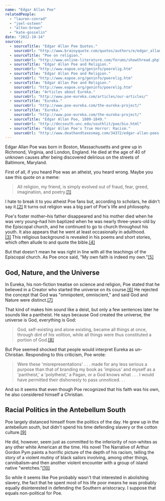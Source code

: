 ```yaml
---
name: "Edgar Allan Poe"
relatedPeople:
  - "lauren-conrad"
  - "joel-osteen"
  - "alton-brown"
  - "kate-gosselin"
date: "2012-10-14"
sources:
  - sourceTitle: "Edgar Allan Poe Quotes."
    sourceUrl: "http://www.brainyquote.com/quotes/authors/e/edgar_allan_poe.html"
  - sourceTitle: "Poe on religion."
    sourceUrl: "http://www.online-literature.com/forums/showthread.php?t=17785"
  - sourceTitle: "Edgar Allan Poe and Religion."
    sourceUrl: "http://www.eapoe.org/geninfo/poerelig.htm"
  - sourceTitle: "Edgar Allan Poe and Religion."
    sourceUrl: "http://www.eapoe.org/geninfo/poerelig.htm"
  - sourceTitle: "Edgar Allan Poe and Religion."
    sourceUrl: "http://www.eapoe.org/geninfo/poerelig.htm"
  - sourceTitle: "Articles about Eureka."
    sourceUrl: "http://www.poe-eureka.com/articles/our-articles/"
  - sourceTitle: "Eureka."
    sourceUrl: "http://www.poe-eureka.com/the-eureka-project/"
  - sourceTitle: "Eureka."
    sourceUrl: "http://www.poe-eureka.com/the-eureka-project/"
  - sourceTitle: "Edgar Allan Poe, 1809-1849."
    sourceUrl: "http://docsouth.unc.edu/southlit/poe/bio.html"
  - sourceTitle: "Edgar Allan Poe's True Horror: Racism."
    sourceUrl: "http://www.deathandtaxesmag.com/34372/edgar-allan-poes-true-horror-racism/"
---
```


Edgar Allan Poe was born in Boston, Massachusetts and grew up in Richmond, Virginia, and London, England. He died at the age of 40 of unknown causes after being discovered delirious on the streets of Baltimore, Maryland.

First of all, if you heard Poe was an atheist, you heard wrong. Maybe you saw this quote on a meme:

>All religion, my friend, is simply evolved out of fraud, fear, greed, imagination, and poetry.<a class="source-citation" href="http://www.brainyquote.com/quotes/authors/e/edgar_allan_poe.html" title="Edgar Allan Poe Quotes.">[1]</a>

I hate to break it to you atheist Poe fans but, according to scholars, he didn't say it.<a class="source-citation" href="http://www.online-literature.com/forums/showthread.php?t=17785" title="Poe on religion.">[2]</a> It turns out religion was a big part of Poe's life and philosophy.

Poe's foster mother–his father disappeared and his mother died when he was very young–had him baptized when he was nearly three-years-old by the Episcopal church, and he continued to go to church throughout his youth. It also appears that he went at least occasionally in adulthood.<a class="source-citation" href="http://www.eapoe.org/geninfo/poerelig.htm" title="Edgar Allan Poe and Religion.">[3]</a> This religious background is revealed in his poems and short stories, which often allude to and quote the bible.<a class="source-citation" href="http://www.eapoe.org/geninfo/poerelig.htm" title="Edgar Allan Poe and Religion.">[4]</a>

But that doesn't mean he was right in line with all the teachings of the Episcopal church. As Poe once said, "My own faith is indeed my own."<a class="source-citation" href="http://www.eapoe.org/geninfo/poerelig.htm" title="Edgar Allan Poe and Religion.">[5]</a>

## God, Nature, and the Universe

In Eureka, his non-fiction treatise on science and religion, Poe stated that he believed in a Creator who started the universe on its course.<a class="source-citation" href="http://www.poe-eureka.com/articles/our-articles/" title="Articles about Eureka.">[6]</a> He rejected the concept that God was "omnipotent, omniscient," and said God and Nature were distinct.<a class="source-citation" href="http://www.poe-eureka.com/the-eureka-project/" title="Eureka.">[7]</a>

That kind of makes him sound like a deist, but only a few sentences later he sounds like a pantheist. He says because God created the universe, the universe is God, everything is God:

>God, self-existing and alone existing, became all things at once, through dint of his volition, while all things were thus constituted a portion of God.<a class="source-citation" href="http://www.poe-eureka.com/the-eureka-project/" title="Eureka.">[8]</a>

But Poe seemed shocked that people would interpret Eureka as un-Christian. Responding to this criticism, Poe wrote:

>Were these 'misrepresentations' . . . made for any less serious a purpose than that of branding my book as 'impious' and myself as a 'pantheist,' a 'polytheist,' a Pagan, or a God knows what . . . I would have permitted their dishonesty to pass unnoticed. . .

And so it seems that even though Poe recognized that his faith was his own, he also considered himself a Christian.

## Racial Politics in the Antebellum South

Poe largely distanced himself from the politics of the day. He grew up in the antebellum south, but didn't spend his time defending slavery or the cotton culture.<a class="source-citation" href="http://docsouth.unc.edu/southlit/poe/bio.html" title="Edgar Allan Poe, 1809-1849.">[9]</a>

He did, however, seem just as committed to the inferiority of non-whites as any other white American at the time. His novel The Narrative of Arthur Gordon Pym paints a horrific picture of the depth of his racism, telling the story of a violent mutiny of black sailors involving, among other things, cannibalism–and then another violent encounter with a group of island native "wretches."<a class="source-citation" href="http://www.deathandtaxesmag.com/34372/edgar-allan-poes-true-horror-racism/" title="Edgar Allan Poe&apos;s True Horror: Racism.">[10]</a>

So while it seems like Poe probably wasn't that interested in abolishing slavery, the fact that he spent most of his life poor means he was probably equally disinterested in defending the Southern aristocracy. I suppose that equals non-political for Poe.